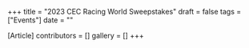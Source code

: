 +++
title = "2023 CEC Racing World Sweepstakes"
draft = false
tags = ["Events"]
date = ""

[Article]
contributors = []
gallery = []
+++